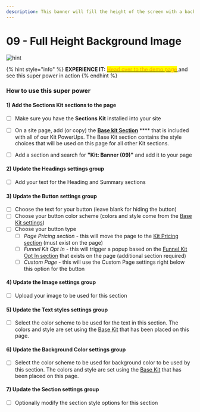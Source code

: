 ```yaml
---
description: This banner will fill the height of the screen with a background image
---
```


# 09 - Full Height Background Image

![hint](<../../../.gitbook/assets/Screen Shot 2022-01-15 at 12.58.28 PM.png>)

{% hint style="info" %}
**EXPERIENCE IT:** [<mark style="color:orange;">Head over to the demo page</mark> ](https://powerupkit.thinkific.com/pages/banners)and see this super power in action
{% endhint %}

### How to use this super power

#### 1) Add the Sections Kit sections to the page

* [ ] Make sure you have the **Sections Kit** installed into your site
* [ ] On a site page, add (or copy) the [**Base kit Section**](../../kit-common-sections/base-kit.md) **** that is included with all of our Kit PowerUps. The Base Kit section contains the style choices that will be used on this page for all other Kit sections.&#x20;
* [ ] Add a section and search for **"Kit: Banner (09)"** and add it to your page



#### 2) Update the Headings settings group

* [ ] Add your text for the Heading and Summary sections

#### 3) Update the Button settings group

* [ ] Choose the text for your button (leave blank for hiding the button)
* [ ] Choose your button color scheme (colors and style come from the [Base Kit settings](../../kit-common-sections/base-kit.md#buttons))
* [ ] Choose your button type
  * [ ] _Page Pricing section_ - this will move the page to the [Kit Pricing section](../pricing-sections/) (must exist on the page)
  * [ ] _Funnel Kit Opt In_ - this will trigger a popup based on the [Funnel Kit Opt In section](../../kit-common-sections/funnel-kit-opt-in.md) that exists on the page (additional section required)
  * [ ] _Custom Page_ - this will use the Custom Page settings right below this option for the button

#### 4) Update the Image settings group

* [ ] Upload your image to be used for this section

#### 5) Update the Text styles settings group

* [ ] Select the color scheme to be used for the text in this section. The colors and style are set using the [Base Kit](../../kit-common-sections/base-kit.md) that has been placed on this page.

#### 6) Update the Background Color settings group

* [ ] Select the color scheme to be used for background color to be used by this section. The colors and style are set using the [Base Kit](../../kit-common-sections/base-kit.md) that has been placed on this page.

#### 7) Update the Section settings group

* [ ] Optionally modify the section style options for this section
